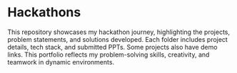 # Hackathons
 This repository showcases my hackathon journey, highlighting the projects, problem statements, and solutions developed. Each folder includes project details, tech stack, and submitted PPTs. Some projects also have demo links. This portfolio reflects my problem-solving skills, creativity, and teamwork in dynamic environments.
